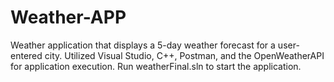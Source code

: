 # Weather-APP
Weather application that displays a 5-day weather forecast for a user-entered city. Utilized Visual Studio, C++, Postman, and the OpenWeatherAPI for application execution. Run weatherFinal.sln to start the application.
